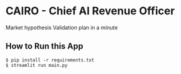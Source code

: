 # CAIRO - Chief AI Revenue Officer
Market hypothesis Validation plan in a minute

## How to Run this App
```
$ pip install -r requirements.txt
$ streamlit run main.py
```